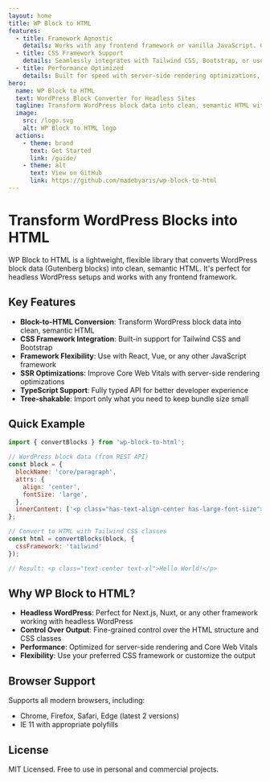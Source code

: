 ```yaml
---
layout: home
title: WP Block to HTML
features:
  - title: Framework Agnostic
    details: Works with any frontend framework or vanilla JavaScript. Convert WordPress blocks to clean, semantic HTML.
  - title: CSS Framework Support
    details: Seamlessly integrates with Tailwind CSS, Bootstrap, or use your own custom class mapping.
  - title: Performance Optimized
    details: Built for speed with server-side rendering optimizations, lazy loading, and modular imports.
hero:
  name: WP Block to HTML
  text: WordPress Block Converter for Headless Sites
  tagline: Transform WordPress block data into clean, semantic HTML with framework-specific class support
  image:
    src: /logo.svg
    alt: WP Block to HTML logo
  actions:
    - theme: brand
      text: Get Started
      link: /guide/
    - theme: alt
      text: View on GitHub
      link: https://github.com/madebyaris/wp-block-to-html
---
```


# Transform WordPress Blocks into HTML

WP Block to HTML is a lightweight, flexible library that converts WordPress block data (Gutenberg blocks) into clean, semantic HTML. It's perfect for headless WordPress setups and works with any frontend framework.

## Key Features

- **Block-to-HTML Conversion**: Transform WordPress block data into clean, semantic HTML
- **CSS Framework Integration**: Built-in support for Tailwind CSS and Bootstrap
- **Framework Flexibility**: Use with React, Vue, or any other JavaScript framework
- **SSR Optimizations**: Improve Core Web Vitals with server-side rendering optimizations
- **TypeScript Support**: Fully typed API for better developer experience
- **Tree-shakable**: Import only what you need to keep bundle size small

## Quick Example

```javascript
import { convertBlocks } from 'wp-block-to-html';

// WordPress block data (from REST API)
const block = {
  blockName: 'core/paragraph',
  attrs: {
    align: 'center',
    fontSize: 'large',
  },
  innerContent: ['<p class="has-text-align-center has-large-font-size">Hello World!</p>']
};

// Convert to HTML with Tailwind CSS classes
const html = convertBlocks(block, { 
  cssFramework: 'tailwind'
});

// Result: <p class="text-center text-xl">Hello World!</p>
```

## Why WP Block to HTML?

- **Headless WordPress**: Perfect for Next.js, Nuxt, or any other framework working with headless WordPress
- **Control Over Output**: Fine-grained control over the HTML structure and CSS classes
- **Performance**: Optimized for server-side rendering and Core Web Vitals
- **Flexibility**: Use your preferred CSS framework or customize the output

## Browser Support

Supports all modern browsers, including:

- Chrome, Firefox, Safari, Edge (latest 2 versions)
- IE 11 with appropriate polyfills

## License

MIT Licensed. Free to use in personal and commercial projects. 